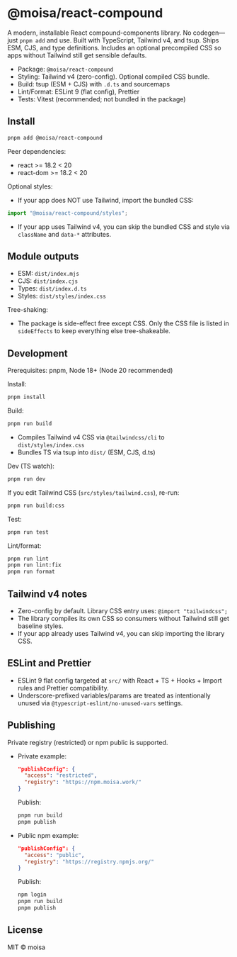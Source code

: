 # @moisa/react-compound

A modern, installable React compound-components library. No codegen—just
`pnpm add` and use. Built with TypeScript, Tailwind v4, and tsup. Ships ESM,
CJS, and type definitions. Includes an optional precompiled CSS so apps
without Tailwind still get sensible defaults.

- Package: `@moisa/react-compound`
- Styling: Tailwind v4 (zero-config). Optional compiled CSS bundle.
- Build: tsup (ESM + CJS) with `.d.ts` and sourcemaps
- Lint/Format: ESLint 9 (flat config), Prettier
- Tests: Vitest (recommended; not bundled in the package)

## Install

```bash
pnpm add @moisa/react-compound
```

Peer dependencies:
- react >= 18.2 < 20
- react-dom >= 18.2 < 20

Optional styles:
- If your app does NOT use Tailwind, import the bundled CSS:
```ts
import "@moisa/react-compound/styles";
```
- If your app uses Tailwind v4, you can skip the bundled CSS and style via
  `className` and `data-*` attributes.

## Module outputs

- ESM: `dist/index.mjs`
- CJS: `dist/index.cjs`
- Types: `dist/index.d.ts`
- Styles: `dist/styles/index.css`

Tree-shaking:
- The package is side-effect free except CSS. Only the CSS file is listed in
  `sideEffects` to keep everything else tree-shakeable.

## Development

Prerequisites: pnpm, Node 18+ (Node 20 recommended)

Install:
```bash
pnpm install
```

Build:
```bash
pnpm run build
```

- Compiles Tailwind v4 CSS via `@tailwindcss/cli` to `dist/styles/index.css`
- Bundles TS via tsup into `dist/` (ESM, CJS, d.ts)

Dev (TS watch):
```bash
pnpm run dev
```
If you edit Tailwind CSS (`src/styles/tailwind.css`), re-run:
```bash
pnpm run build:css
```

Test:
```bash
pnpm run test
```

Lint/format:
```bash
pnpm run lint
pnpm run lint:fix
pnpm run format
```

## Tailwind v4 notes

- Zero-config by default. Library CSS entry uses:
  `@import "tailwindcss";`
- The library compiles its own CSS so consumers without Tailwind still get
  baseline styles.
- If your app already uses Tailwind v4, you can skip importing the library CSS.

## ESLint and Prettier

- ESLint 9 flat config targeted at `src/` with React + TS + Hooks + Import
  rules and Prettier compatibility.
- Underscore-prefixed variables/params are treated as intentionally unused via
  `@typescript-eslint/no-unused-vars` settings.

## Publishing

Private registry (restricted) or npm public is supported.

- Private example:
  ```json
  "publishConfig": {
    "access": "restricted",
    "registry": "https://npm.moisa.work/"
  }
  ```
  Publish:
  ```bash
  pnpm run build
  pnpm publish
  ```

- Public npm example:
  ```json
  "publishConfig": {
    "access": "public",
    "registry": "https://registry.npmjs.org/"
  }
  ```
  Publish:
  ```bash
  npm login
  pnpm run build
  pnpm publish
  ```

## License

MIT © moisa
